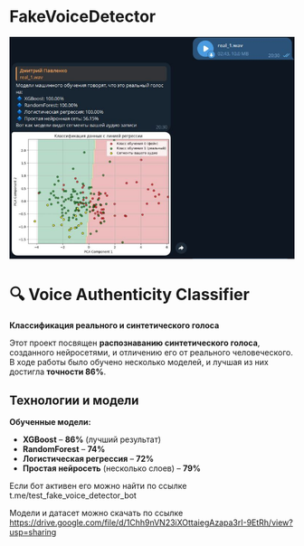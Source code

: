 # FakeVoiceDetector
![preview_img.png](preview_img.png)

# 🔍 Voice Authenticity Classifier  
**Классификация реального и синтетического голоса**  

Этот проект посвящен **распознаванию синтетического голоса**, созданного нейросетями, и отличению его от реального человеческого.  
В ходе работы было обучено несколько моделей, и лучшая из них достигла **точности 86%**.  

##  Технологии и модели  
 **Обученные модели:**  
-  **XGBoost** – **86%** (лучший результат)  
-  **RandomForest** – **74%**  
-  **Логистическая регрессия** – **72%**  
-  **Простая нейросеть** (несколько слоев) – **79%**  


Если бот активен его можно найти по ссылке
t.me/test_fake_voice_detector_bot

Модели и датасет можно скачать по ссылке
https://drive.google.com/file/d/1Chh9nVN23iXOttaiegAzapa3rI-9EtRh/view?usp=sharing
